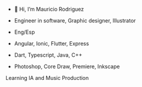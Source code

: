 - 👋 Hi, I’m Mauricio Rodriguez
- Engineer in software, Graphic designer, Illustrator
- Eng/Esp

- Angular, Ionic, Flutter, Express
- Dart, Typescript, Java, C++
- Photoshop, Core Draw, Premiere, Inkscape

Learning IA and Music Production
<!---
dragonnmau/dragonnmau is a ✨ special ✨ repository because its `README.md` (this file) appears on your GitHub profile.
You can click the Preview link to take a look at your changes.
--->
